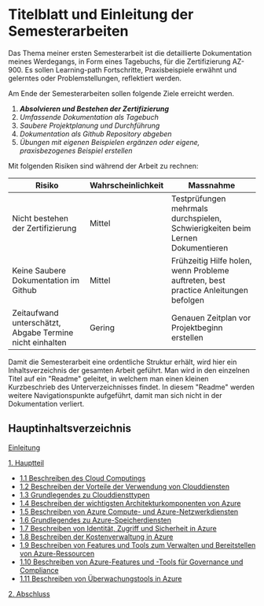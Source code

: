 # Titelblatt und Einleitung der Semesterarbeiten

Das Thema meiner ersten Semesterarbeit ist die detaillierte Dokumentation meines Werdegangs, in Form eines Tagebuchs, für die Zertifizierung AZ-900. Es sollen Learning-path Fortschritte, Praxisbeispiele erwähnt und gelerntes oder Problemstellungen, reflektiert werden. 

Am Ende der Semesterarbeiten sollen folgende Ziele erreicht werden.

1.  _**Absolvieren und Bestehen der Zertifizierung**_
2.  _Umfassende Dokumentation als Tagebuch_
3.  _Saubere Projektplanung und Durchführung_
4.  _Dokumentation als Github Repository abgeben_
5.  _Übungen mit eigenen Beispielen ergänzen oder eigene, praxisbezogenes Beispiel erstellen_


Mit folgenden Risiken sind während der Arbeit zu rechnen:

| **Risiko**                                                   | **Wahrscheinlichkeit** | **Massnahme**                                                                           |
| -------------------------------------------------------- | ------------------ | ----------------------------------------------------------------------------------- |
| Nicht bestehen der Zertifizierung                        | Mittel             | Testprüfungen mehrmals durchspielen, Schwierigkeiten beim Lernen Dokumentieren      |
| Keine Saubere Dokumentation im Github                    | Mittel             | Frühzeitig Hilfe holen, wenn Probleme auftreten, best practice Anleitungen befolgen |
| Zeitaufwand unterschätzt, Abgabe Termine nicht einhalten | Gering             | Genauen Zeitplan vor Projektbeginn erstellen                                        |

Damit die Semesterarbeit eine ordentliche Struktur erhält, wird hier ein Inhaltsverzeichnis der gesamten Arbeit geführt.
Man wird in den einzelnen Titel auf ein "Readme" geleitet, in welchem man einen kleinen Kurzbeschrieb des Unterverzeichnisses findet. In diesem "Readme" werden weitere Navigationspunkte aufgeführt, damit man sich nicht in der Dokumentation verliert.

## Hauptinhaltsverzeichnis

[Einleitung](./Einleitung.md)

[1. Hauptteil](./1_Hauptteil/Inhaltsseite.md)

- [1.1 Beschreiben des Cloud Computings](./1_Hauptteil/Beschreiben_des_Cloud_Computings.md)
- [1.2 Beschreiben der Vorteile der Verwendung von Clouddiensten](./1_Hauptteil/Beschreiben_der_Vorteile_der_Verwendung_von_Clouddiensten.md)
- [1.3 Grundlegendes zu Clouddiensttypen](./1_Hauptteil/Grundlegendes_zu_Clouddiensttypen.md)
- [1.4 Beschreiben der wichtigsten Architekturkomponenten von Azure](./1_Hauptteil/Beschreiben_der_wichtigsten_Architekturkomponenten_von_Azure.md)
- [1.5 Beschreiben von Azure Compute- und Azure-Netzwerkdiensten](./1_Hauptteil/Beschreiben_von_Azure_Compute-_und_Azure-Netzwerkdiensten.md)
- [1.6 Grundlegendes zu Azure-Speicherdiensten](./1_Hauptteil/Grundlegendes_zu_Azure-Speicherdiensten.md)
- [1.7 Beschreiben von Identität, Zugriff und Sicherheit in Azure](./1_Hauptteil/Beschreiben_von_Identität,_Zugriff_und_Sicherheit_in_Azure.md)
- [1.8 Beschreiben der Kostenverwaltung in Azure](./1_Hauptteil/Beschreiben_der_Kostenverwaltung_in_Azure.md)
- [1.9 Beschreiben von Features und Tools zum Verwalten und Bereitstellen von Azure-Ressourcen](./1_Hauptteil/Beschreiben_von_Features_und_Tools_zum_Verwalten_und_Bereitstellen_von_Azure-Ressourcen.md)
- [1.10 Beschreiben von Azure-Features und -Tools für Governance und Compliance](./1_Hauptteil/Beschreiben_von_Azure-Features_und_-Tools_für_Governance_und_Compliance.md)
- [1.11 Beschreiben von Überwachungstools in Azure](./1_Hauptteil/Beschreiben_von_Überwachungstools_in_Azure.md)

[2. Abschluss](./2_Abschluss/Inhaltsseite.md)
